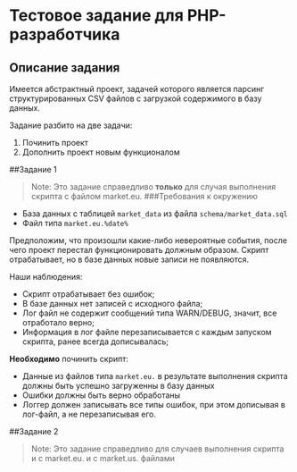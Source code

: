 # Тестовое задание для PHP-разработчика

## Описание задания
Имеется абстрактный проект, задачей которого является парсинг структурированных CSV файлов 
с загрузкой содержимого
в базу данных.

Задание разбито на две задачи:
1. Починить проект
2. Дополнить проект новым функционалом


##Задание 1

>Note: Это задание справедливо **только** для случая выполнения скрипта с файлом market.eu.
###Требования к окружению
 - База данных с таблицей `market_data` из файла `schema/market_data.sql`
 - Файл типа `market.eu.%date%`


Предположим, что произошли какие-либо невероятные события, после чего проект перестал функционировать
должным образом.  Скрипт отрабатывает, но в базе данных 
новые записи не появляются.

Наши наблюдения:
 - Скрипт отрабатывает без ошибок;
 - В базе данных нет записей с исходного файла;
 - Лог файл не содержит сообщений типа WARN/DEBUG, значит, все отработало верно;
 - Информация в лог файле перезаписывается с каждым запуском скрипта, ранее всегда дописывалась;
 
**Необходимо** починить скрипт:
 
 - Данные из файлов типа `market.eu.` в результате выполнения скрипта должны быть успешно загруженны в базу данных
 - Ошибки должны быть верно обработаны
 - Логгер должен записывать все типы ошибок, при этом дописывая в лог-файл, а не перезаписывая его.

##Задание 2
>Note: Это задание справедливо для случаев выполнения скрипта и с market.eu. и с market.us. файлами

